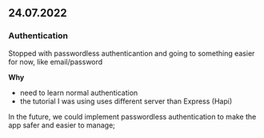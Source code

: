 ## 24.07.2022

### Authentication

Stopped with passwordless authenticantion and going to something easier for now, like email/password

**Why**

- need to learn normal authentication
- the tutorial I was using uses different server than Express (Hapi)

In the future, we could implement passwordless authentication to make the app safer and easier to manage;
